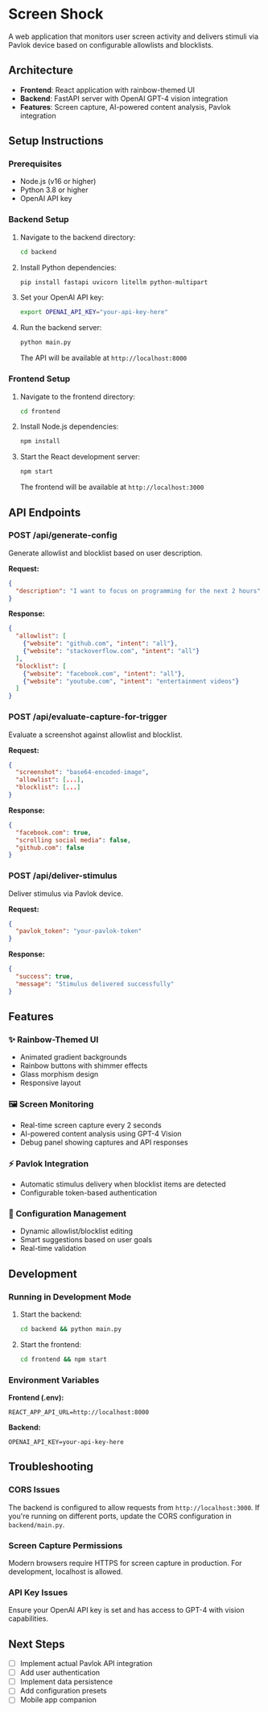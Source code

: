 # Screen Shock

A web application that monitors user screen activity and delivers stimuli via Pavlok device based on configurable allowlists and blocklists.

## Architecture

- **Frontend**: React application with rainbow-themed UI
- **Backend**: FastAPI server with OpenAI GPT-4 vision integration
- **Features**: Screen capture, AI-powered content analysis, Pavlok integration

## Setup Instructions

### Prerequisites
- Node.js (v16 or higher)
- Python 3.8 or higher
- OpenAI API key

### Backend Setup

1. Navigate to the backend directory:
   ```bash
   cd backend
   ```

2. Install Python dependencies:
   ```bash
   pip install fastapi uvicorn litellm python-multipart
   ```

3. Set your OpenAI API key:
   ```bash
   export OPENAI_API_KEY="your-api-key-here"
   ```

4. Run the backend server:
   ```bash
   python main.py
   ```
   
   The API will be available at `http://localhost:8000`

### Frontend Setup

1. Navigate to the frontend directory:
   ```bash
   cd frontend
   ```

2. Install Node.js dependencies:
   ```bash
   npm install
   ```

3. Start the React development server:
   ```bash
   npm start
   ```
   
   The frontend will be available at `http://localhost:3000`

## API Endpoints

### POST /api/generate-config
Generate allowlist and blocklist based on user description.

**Request:**
```json
{
  "description": "I want to focus on programming for the next 2 hours"
}
```

**Response:**
```json
{
  "allowlist": [
    {"website": "github.com", "intent": "all"},
    {"website": "stackoverflow.com", "intent": "all"}
  ],
  "blocklist": [
    {"website": "facebook.com", "intent": "all"},
    {"website": "youtube.com", "intent": "entertainment videos"}
  ]
}
```

### POST /api/evaluate-capture-for-trigger
Evaluate a screenshot against allowlist and blocklist.

**Request:**
```json
{
  "screenshot": "base64-encoded-image",
  "allowlist": [...],
  "blocklist": [...]
}
```

**Response:**
```json
{
  "facebook.com": true,
  "scrolling social media": false,
  "github.com": false
}
```

### POST /api/deliver-stimulus
Deliver stimulus via Pavlok device.

**Request:**
```json
{
  "pavlok_token": "your-pavlok-token"
}
```

**Response:**
```json
{
  "success": true,
  "message": "Stimulus delivered successfully"
}
```

## Features

### ✨ Rainbow-Themed UI
- Animated gradient backgrounds
- Rainbow buttons with shimmer effects
- Glass morphism design
- Responsive layout

### 🖼️ Screen Monitoring
- Real-time screen capture every 2 seconds
- AI-powered content analysis using GPT-4 Vision
- Debug panel showing captures and API responses

### ⚡ Pavlok Integration
- Automatic stimulus delivery when blocklist items are detected
- Configurable token-based authentication

### 🔧 Configuration Management
- Dynamic allowlist/blocklist editing
- Smart suggestions based on user goals
- Real-time validation

## Development

### Running in Development Mode

1. Start the backend:
   ```bash
   cd backend && python main.py
   ```

2. Start the frontend:
   ```bash
   cd frontend && npm start
   ```

### Environment Variables

**Frontend (.env):**
```
REACT_APP_API_URL=http://localhost:8000
```

**Backend:**
```
OPENAI_API_KEY=your-api-key-here
```

## Troubleshooting

### CORS Issues
The backend is configured to allow requests from `http://localhost:3000`. If you're running on different ports, update the CORS configuration in `backend/main.py`.

### Screen Capture Permissions
Modern browsers require HTTPS for screen capture in production. For development, localhost is allowed.

### API Key Issues
Ensure your OpenAI API key is set and has access to GPT-4 with vision capabilities.

## Next Steps

- [ ] Implement actual Pavlok API integration
- [ ] Add user authentication
- [ ] Implement data persistence
- [ ] Add configuration presets
- [ ] Mobile app companion

